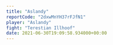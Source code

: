 ```yaml
---
title: "Aslandy"
reportCode: "2dxwMnYH37rFJfN1"
player: "Aslandy"
fight: "Terestian Illhoof"
date: 2021-06-30T19:09:58.934000+00:00
---
```

